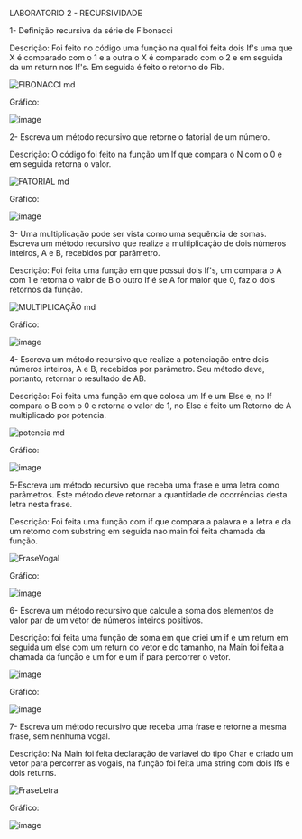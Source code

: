 LABORATORIO 2 - RECURSIVIDADE

1- Definição recursiva da série de Fibonacci

Descrição: Foi feito no código uma função na qual foi feita dois If's uma que X é comparado com o 1 e a outra o X é comparado com o 2 e em seguida da um return nos If's. Em seguida é feito o retorno do Fib.

![FIBONACCI md](https://user-images.githubusercontent.com/101759423/187114062-959cf7a3-9925-4b22-a564-0a6c4eb60a96.jpeg)

Gráfico:

![image](https://user-images.githubusercontent.com/101759423/195217527-12acb791-654f-4987-b6e3-f8347146b91e.png)

2- Escreva um método recursivo que retorne o fatorial de um número.

Descrição: O código foi feito na função um If que compara o N com o 0 e em seguida retorna o valor.

![FATORIAL md](https://user-images.githubusercontent.com/101759423/187114170-a4683ea1-b6c4-4366-9e43-e3175c4d72a9.jpeg)

Gráfico:

![image](https://user-images.githubusercontent.com/101759423/195217906-b81159eb-0234-48c6-8979-c2c6288b4b71.png)

3- Uma multiplicação pode ser vista como uma sequência de somas. Escreva um método recursivo que realize a multiplicação de dois números inteiros, A e B, recebidos por parâmetro.

Descrição: Foi feita uma função em que possui dois If's, um compara o A com 1 e retorna o valor de B o outro If é se A for maior que 0, faz o dois retornos da função.

![MULTIPLICAÇÃO md](https://user-images.githubusercontent.com/101759423/187114244-bfb5ad01-d4d9-4edf-b58c-a42ce77801b4.jpeg)

Gráfico:

![image](https://user-images.githubusercontent.com/101759423/195218021-f8a46cba-61b8-44f3-8e65-338e0625c9fe.png)

4- Escreva um método recursivo que realize a potenciação entre dois números inteiros, A e B, recebidos por parâmetro. Seu método deve, portanto, retornar o resultado de AB.

Descrição: Foi feita uma função em que coloca um If e um Else e, no If compara o B com o 0 e retorna o valor de 1, no Else é feito um Retorno de A multiplicado por potencia.

![potencia md](https://user-images.githubusercontent.com/101759423/187114311-eb4574c3-5c91-4b4d-8a14-0e796be8ee0a.jpeg)

Gráfico:

![image](https://user-images.githubusercontent.com/101759423/195218098-4b3ccca8-d065-4207-a031-e2d3263d5146.png)

5-Escreva um método recursivo que receba uma frase e uma letra como parâmetros. Este método deve retornar a quantidade de ocorrências desta letra nesta frase.

Descrição: Foi feita uma função com if que compara a palavra e a letra e da um retorno com substring em seguida nao main foi feita chamada da função.

![FraseVogal](https://user-images.githubusercontent.com/101759423/194444643-68141826-eafd-4488-b7f1-b8662c5725c4.jpeg)

Gráfico:

![image](https://user-images.githubusercontent.com/101759423/195218385-9a389063-ca5c-47e3-884c-8607dc1bc34e.png)

6- Escreva um método recursivo que calcule a soma dos elementos de valor par de um vetor de números inteiros positivos.

Descrição: foi feita uma função de soma em que criei um if e um return em seguida um else com um return do vetor e do tamanho, na Main foi feita a chamada da função e um for e um if para percorrer o vetor.

![image](https://user-images.githubusercontent.com/101759423/194931817-c87e3ecd-f84e-4142-adc5-7d17059356a6.png)

Gráfico:

![image](https://user-images.githubusercontent.com/101759423/195218657-10ec14ea-e2e7-441b-8911-8134d400fcb0.png)

7- Escreva um método recursivo que receba uma frase e retorne a mesma frase, sem nenhuma vogal. 

Descrição: Na Main foi feita declaração de variavel do tipo Char e criado um vetor para percorrer as vogais, na função foi feita uma string com dois Ifs e dois returns.

![FraseLetra](https://user-images.githubusercontent.com/101759423/194444683-ffa0b10d-b994-42aa-a671-74d1dc7896d8.jpeg)

Gráfico:

![image](https://user-images.githubusercontent.com/101759423/195219030-1b10dcac-0716-48e1-9a00-d467c9129df2.png)
